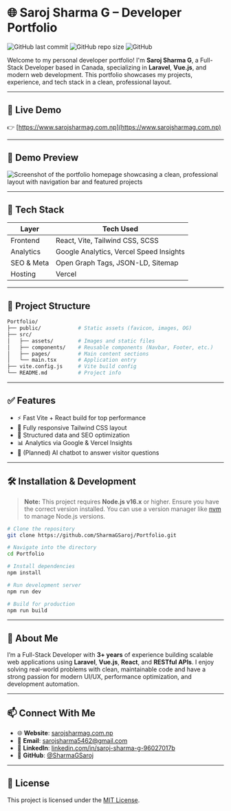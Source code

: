 # 🌐 Saroj Sharma G – Developer Portfolio

![GitHub last commit](https://img.shields.io/github/last-commit/SharmaGSaroj/Portfolio?color=purple&style=flat-square)
![GitHub repo size](https://img.shields.io/github/repo-size/SharmaGSaroj/Portfolio?color=blue&style=flat-square)
![GitHub](https://img.shields.io/github/license/SharmaGSaroj/Portfolio?style=flat-square)

Welcome to my personal developer portfolio! I'm **Saroj Sharma G**, a Full-Stack Developer based in Canada, specializing in **Laravel**, **Vue.js**, and modern web development. This portfolio showcases my projects, experience, and tech stack in a clean, professional layout.

---

## 🔗 Live Demo

👉 [https://www.sarojsharmag.com.np](https://www.sarojsharmag.com.np)

---

## 🎥 Demo Preview

![Screenshot of the portfolio homepage showcasing a clean, professional layout with navigation bar and featured projects](public/images/preview.png)
<!-- Replace with actual GIF if available -->
<!-- ![Portfolio GIF](public/images/demo.gif) -->

---

## 🚀 Tech Stack

| Layer       | Tech Used                           |
|-------------|--------------------------------------|
| Frontend    | React, Vite, Tailwind CSS, SCSS     |
| Analytics   | Google Analytics, Vercel Speed Insights |
| SEO & Meta  | Open Graph Tags, JSON-LD, Sitemap   |
| Hosting     | Vercel                              |

---

## 📁 Project Structure

```bash
Portfolio/
├── public/            # Static assets (favicon, images, OG)
├── src/
│   ├── assets/        # Images and static files
│   ├── components/    # Reusable components (Navbar, Footer, etc.)
│   ├── pages/         # Main content sections
│   └── main.tsx       # Application entry
├── vite.config.js     # Vite build config
└── README.md          # Project info
```

---

## ✅ Features

- ⚡ Fast Vite + React build for top performance
- 📱 Fully responsive Tailwind CSS layout
- 🧠 Structured data and SEO optimization
- 📊 Analytics via Google & Vercel Insights
- 🧩 (Planned) AI chatbot to answer visitor questions

---

## 🛠 Installation & Development

> **Note:** This project requires **Node.js v16.x** or higher. Ensure you have the correct version installed. You can use a version manager like [nvm](https://github.com/nvm-sh/nvm) to manage Node.js versions.
```bash
# Clone the repository
git clone https://github.com/SharmaGSaroj/Portfolio.git

# Navigate into the directory
cd Portfolio

# Install dependencies
npm install

# Run development server
npm run dev

# Build for production
npm run build
```
---

## 👤 About Me

I’m a Full-Stack Developer with **3+ years** of experience building scalable web applications using **Laravel**, **Vue.js**, **React**, and **RESTful APIs**. I enjoy solving real-world problems with clean, maintainable code and have a strong passion for modern UI/UX, performance optimization, and development automation.

---

## 📫 Connect With Me

- 🌐 **Website**: [sarojsharmag.com.np](https://www.sarojsharmag.com.np)  
- 📧 **Email**: [sarojsharma5462@gmail.com](mailto:sarojsharma5462@gmail.com)  
- 💼 **LinkedIn**: [linkedin.com/in/saroj-sharma-g-96027017b](https://www.linkedin.com/in/saroj-sharma-g-96027017b/)  
- 🐙 **GitHub**: [@SharmaGSaroj](https://github.com/SharmaGSaroj)
---
## 📄 License

This project is licensed under the [MIT License](LICENSE).



